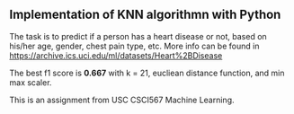 ## Implementation of KNN algorithmn with Python 

The task is to predict if a person has a heart disease or not, 
based on his/her age, gender, chest pain type, etc. More info can be found in https://archive.ics.uci.edu/ml/datasets/Heart%2BDisease

The best f1 score is **0.667** with k = 21, eucliean distance function, and min max scaler. 

This is an assignment from USC CSCI567 Machine Learning.